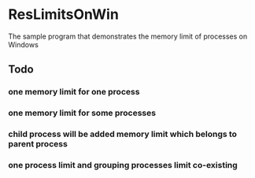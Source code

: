 # ResLimitsOnWin

The sample program that demonstrates the memory limit of processes on Windows

## Todo

### one memory limit for one process

### one memory limit for some processes

### child process will be added memory limit which belongs to parent process

### one process limit and grouping processes limit co-existing
